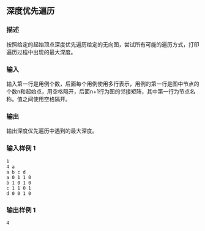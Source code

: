 ## 深度优先遍历

### 描述

按照给定的起始顶点深度优先遍历给定的无向图，尝试所有可能的遍历方式，打印遍历过程中出现的最大深度。

### 输入

输入第一行是用例个数，后面每个用例使用多行表示，用例的第一行是图中节点的个数n和起始点，用空格隔开，后面n+1行为图的邻接矩阵，其中第一行为节点名称。值之间使用空格隔开。

### 输出

输出深度优先遍历中遇到的最大深度。

### 输入样例 1 

```
1
4 a
a b c d
a 0 1 1 0
b 1 0 1 0
c 1 1 0 1
d 0 0 1 0
```

### 输出样例 1

```
4
```